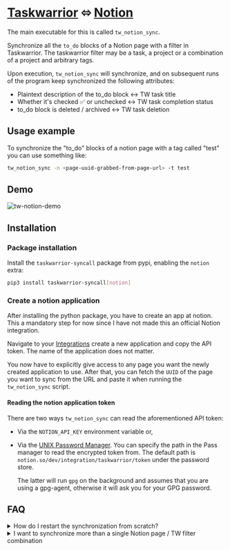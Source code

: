 # [Taskwarrior](https://taskwarrior.org/) ⬄ [Notion](https://notion.so)

The main executable for this is called `tw_notion_sync`.

Synchronize all the `to_do` blocks of a Notion page with a filter in
Taskwarrior. The taskwarrior filter may be a task, a project or a combination of
a project and arbitrary tags.

Upon execution, `tw_notion_sync` will synchronize, and on subsequent runs of the
program keep synchronized the following attributes:

- Plaintext description of the to_do block <-> TW task title
- Whether it's checked ✅ or unchecked <-> TW task completion status
- to_do block is deleted / archived <-> TW task deletion

## Usage example

To synchronize the "to_do" blocks of a notion page with a tag called "test" you
can use something like:

```sh
tw_notion_sync -n <page-uuid-grabbed-from-page-url> -t test
```

## Demo

![tw-notion-demo](https://github.com/bergercookie/taskwarrior_syncall/raw/master/misc/tw_notion_sync.gif)

## Installation

### Package installation

Install the `taskwarrior-syncall` package from pypi, enabling the `notion`
extra:

```sh
pip3 install taskwarrior-syncall[notion]
```

### Create a notion application

After installing the python package, you have to create an app at notion. This a
mandatory step for now since I have not made this an official Notion
integration.

Navigate to your [Integrations](https://www.notion.so/my-integrations) create a
new application and copy the API token. The name of the application does not
matter.

You now have to explicitly give access to any page you want the newly created
application to use. After that, you can fetch the `UUID` of the page you want to
sync from the URL and paste it when running the `tw_notion_sync` script.

#### Reading the notion application token

There are two ways `tw_notion_sync` can read the aforementioned API token:

- Via the `NOTION_API_KEY` environment variable or,
- Via the [UNIX Password Manager](https://www.passwordstore.org/). You can
  specify the path in the Pass manager to read the encrypted token from. The
  default path is `notion.so/dev/integration/taskwarrior/token` under the
  password store.

  The latter will run `gpg` on the background and assumes that you are using a
  gpg-agent, otherwise it will ask you for your GPG password.

## FAQ

<details>
  <summary>How do I restart the synchronization from scratch?</summary>

- Clean the configuration file of the app. By default that's going to be:

  `$HOME/.config/taskwarrior_syncall/tw_notion_sync.yaml`

- Remove the items of one of the sides. Keep e.g. the items from the notion
  page and delete the tasks of the tag/project you are using for
  synchronization.
- Rerun synchronization from scratch to populate the one side with the items
  of the other side.

</details>

<details>
  <summary>I want to synchronize more than a single Notion page / TW filter combination</summary>

That's currently not possible but it is a work in progress.
If you want to start synchronizing a different combination, please clean the
configuration file and one of the two sides before doing so. Refer to the
previous FAQ item for more.

</details>
